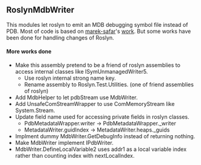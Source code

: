 ## RoslynMdbWriter

This modules let roslyn to emit an MDB debugging symbol file instead of PDB.
Most of code is based on [marek-safar](https://github.com/marek-safar)'s
[work](https://github.com/mono/roslyn/pull/4). But some works have been done
for handling changes of Roslyn.

#### More works done

- Make this assembly pretend to be a friend of roslyn assemblies to
  access internal classes like ISymUnmanagedWriter5.
  - Use roslyn internal strong name key.
  - Rename assembly to Roslyn.Test.Utilities. (one of friend assemblies of roslyn)
- Add MdbHelper to let pdbStream use MdbWriter.
- Add UnsafeComStreamWrapper to use ComMemoryStream like System.Stream.
- Update field name used for accessing private fields in roslyn classes.
  - PdbMetadataWrapper.writer -> PdbMetadataWrapper.\_writer
  - MetadataWriter.guidIndex -> MetadataWriter.heaps.\_guids
- Implment dummy MdbWriter.GetDebugInfo instead of returning nothing.
- Make MdbWriter implement IPdbWriter.
- MdbWriter.DefineLocalVariable2 uses addr1 as a local variable index rather than
  counting index with nextLocalIndex.
